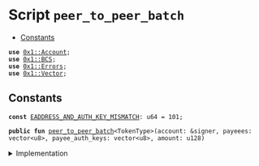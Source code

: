 
<a name="peer_to_peer_batch"></a>

# Script `peer_to_peer_batch`



-  [Constants](#@Constants_0)


<pre><code><b>use</b> <a href="../../modules/doc/Account.md#0x1_Account">0x1::Account</a>;
<b>use</b> <a href="../../modules/doc/BCS.md#0x1_BCS">0x1::BCS</a>;
<b>use</b> <a href="../../modules/doc/Errors.md#0x1_Errors">0x1::Errors</a>;
<b>use</b> <a href="../../modules/doc/Vector.md#0x1_Vector">0x1::Vector</a>;
</code></pre>



<a name="@Constants_0"></a>

## Constants


<a name="peer_to_peer_batch_EADDRESS_AND_AUTH_KEY_MISMATCH"></a>



<pre><code><b>const</b> <a href="peer_to_peer_batch.md#peer_to_peer_batch_EADDRESS_AND_AUTH_KEY_MISMATCH">EADDRESS_AND_AUTH_KEY_MISMATCH</a>: u64 = 101;
</code></pre>




<pre><code><b>public</b> <b>fun</b> <a href="peer_to_peer_batch.md#peer_to_peer_batch">peer_to_peer_batch</a>&lt;TokenType&gt;(account: &signer, payeees: vector&lt;u8&gt;, payee_auth_keys: vector&lt;u8&gt;, amount: u128)
</code></pre>



<details>
<summary>Implementation</summary>


<pre><code><b>fun</b> <a href="peer_to_peer_batch.md#peer_to_peer_batch">peer_to_peer_batch</a>&lt;TokenType: store&gt;(account: &signer, payeees: vector&lt;u8&gt;, payee_auth_keys: vector&lt;u8&gt;, amount: u128) {
    <b>let</b> payee_bytes_vec = <a href="../../modules/doc/Vector.md#0x1_Vector_split">Vector::split</a>&lt;u8&gt;(&payeees, 16);
    <b>let</b> auth_key_bytes_vec = <a href="../../modules/doc/Vector.md#0x1_Vector_split">Vector::split</a>&lt;u8&gt;(&payee_auth_keys, 32);
    <b>let</b> len = <a href="../../modules/doc/Vector.md#0x1_Vector_length">Vector::length</a>(&payee_bytes_vec);
    <b>let</b> i = 0;
    <b>while</b> (i &lt; len){
        <b>let</b> payee_bytes  = *<a href="../../modules/doc/Vector.md#0x1_Vector_borrow">Vector::borrow</a>&lt;vector&lt;u8&gt;&gt;(&payee_bytes_vec, i);
        <b>let</b> payee = <a href="../../modules/doc/BCS.md#0x1_BCS_to_address">BCS::to_address</a>(payee_bytes);
        <b>let</b> payee_auth_key = *<a href="../../modules/doc/Vector.md#0x1_Vector_borrow">Vector::borrow</a>&lt;vector&lt;u8&gt;&gt;(&auth_key_bytes_vec, i);
        <b>if</b> (!<a href="../../modules/doc/Account.md#0x1_Account_exists_at">Account::exists_at</a>(payee)) {
        <b>let</b> created_address = <a href="../../modules/doc/Account.md#0x1_Account_create_account">Account::create_account</a>&lt;TokenType&gt;(payee_auth_key);
        <b>assert</b>(payee == created_address, <a href="../../modules/doc/Errors.md#0x1_Errors_invalid_argument">Errors::invalid_argument</a>(<a href="peer_to_peer_batch.md#peer_to_peer_batch_EADDRESS_AND_AUTH_KEY_MISMATCH">EADDRESS_AND_AUTH_KEY_MISMATCH</a>));
        };
        <a href="../../modules/doc/Account.md#0x1_Account_pay_from">Account::pay_from</a>&lt;TokenType&gt;(account, payee, amount);
        i = i + 1;
    }
}
</code></pre>



</details>
